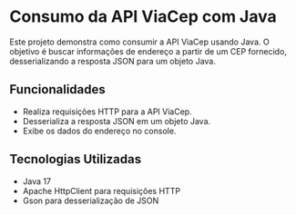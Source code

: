 # Consumo da API ViaCep com Java #
Este projeto demonstra como consumir a API ViaCep usando Java. O objetivo é buscar informações de endereço a partir de um CEP fornecido, desserializando a resposta JSON para um objeto Java. <br>

## Funcionalidades

- Realiza requisições HTTP para a API ViaCep.
- Desserializa a resposta JSON em um objeto Java.
- Exibe os dados do endereço no console.

## Tecnologias Utilizadas

- Java 17
- Apache HttpClient para requisições HTTP
- Gson para desserialização de JSON
